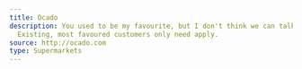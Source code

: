 ```yaml
---
title: Ocado
description: You used to be my favourite, but I don't think we can talk anymore.
  Existing, most favoured customers only need apply.
source: http://ocado.com
type: Supermarkets
---
```

